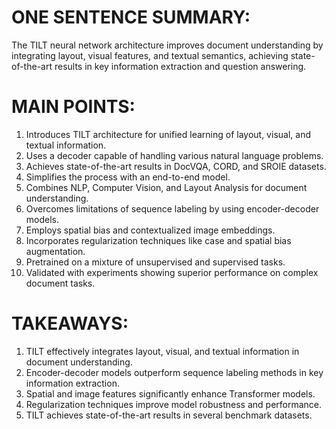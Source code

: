 # ONE SENTENCE SUMMARY:
The TILT neural network architecture improves document understanding by integrating layout, visual features, and textual semantics, achieving state-of-the-art results in key information extraction and question answering.

# MAIN POINTS:
1. Introduces TILT architecture for unified learning of layout, visual, and textual information.
2. Uses a decoder capable of handling various natural language problems.
3. Achieves state-of-the-art results in DocVQA, CORD, and SROIE datasets.
4. Simplifies the process with an end-to-end model.
5. Combines NLP, Computer Vision, and Layout Analysis for document understanding.
6. Overcomes limitations of sequence labeling by using encoder-decoder models.
7. Employs spatial bias and contextualized image embeddings.
8. Incorporates regularization techniques like case and spatial bias augmentation.
9. Pretrained on a mixture of unsupervised and supervised tasks.
10. Validated with experiments showing superior performance on complex document tasks.

# TAKEAWAYS:
1. TILT effectively integrates layout, visual, and textual information in document understanding.
2. Encoder-decoder models outperform sequence labeling methods in key information extraction.
3. Spatial and image features significantly enhance Transformer models.
4. Regularization techniques improve model robustness and performance.
5. TILT achieves state-of-the-art results in several benchmark datasets.
